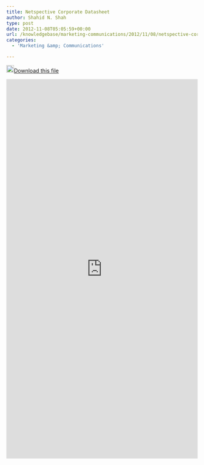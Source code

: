```yaml
---
title: Netspective Corporate Datasheet
author: Shahid N. Shah
type: post
date: 2012-11-08T05:05:59+00:00
url: /knowledgebase/marketing-communications/2012/11/08/netspective-corporate-datasheet/
categories:
  - 'Marketing &amp; Communications'

---
```

[<img class="alignnone size-full wp-image-64189" title="!cid_image001_png@01CDC68A" src="https://www.netspective.com/wp-content/uploads/2012/11/cid_image001_png@01CDC68A.png" alt="" width="20" height="20" />Download this file][1] 

<embed src="https://www.netspective.com/wp-content/uploads/2012/05/Netspective-Corporate-Datasheet3.pdf" width="100%" height="1000">
  </p>

 [1]: https://www.netspective.com/wp-content/uploads/2012/05/Netspective-Corporate-Datasheet3.pdf